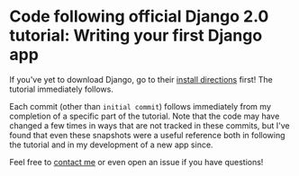 # Code following official Django 2.0 tutorial: Writing your first Django app

If you've yet to download Django, go to their [install directions](https://docs.djangoproject.com/en/2.0/intro/install/) first! The tutorial immediately follows.

Each commit (other than `initial commit`) follows immediately from my completion of a specific part of the tutorial. Note that the code may have changed a few times in ways that are not tracked in these commits, but I've found that even these snapshots were a useful reference both in following the tutorial and in my development of a new app since.

Feel free to [contact me](http://melidata.com/contact) or even open an issue if you have questions!
